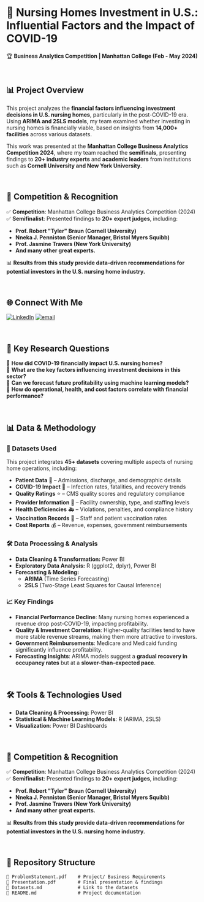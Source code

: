# 📌 Nursing Homes Investment in U.S.: Influential Factors and the Impact of COVID-19  
🏆 **Business Analytics Competition | Manhattan College (Feb - May 2024)**  

<br>

## 📊 Project Overview  
This project analyzes the **financial factors influencing investment decisions in U.S. nursing homes**, particularly in the post-COVID-19 era. Using **ARIMA and 2SLS models**, my team examined whether investing in nursing homes is financially viable, based on insights from **14,000+ facilities** across various datasets.  

This work was presented at the **Manhattan College Business Analytics Competition 2024**, where my team reached the **semifinals**, presenting findings to **20+ industry experts** and **academic leaders** from institutions such as **Cornell University and New York University**.  

<br>

## 🎯 Competition & Recognition  
✅ **Competition**: Manhattan College Business Analytics Competition (2024)  
✅ **Semifinalist**: Presented findings to **20+ expert judges**, including:  
   - **Prof. Robert "Tyler" Braun (Cornell University)**  
   - **Nneka J. Penniston (Senior Manager, Bristol Myers Squibb)**  
   - **Prof. Jasmine Travers (New York University)**
   - **And many other great experts.**

📊 **Results from this study provide data-driven recommendations for potential investors in the U.S. nursing home industry.**  

<br>

## 🌐 Connect With Me
[![LinkedIn](https://img.shields.io/badge/LinkedIn-%230077B5.svg?logo=linkedin&logoColor=white)](https://www.linkedin.com/in/ben1203/) 
[![email](https://img.shields.io/badge/Email-D14836?logo=gmail&logoColor=white)](mailto:bachthebusiness@gmail.com)  

<br>

## 📌 Key Research Questions  
🔎 **How did COVID-19 financially impact U.S. nursing homes?**  
🔎 **What are the key factors influencing investment decisions in this sector?**  
🔎 **Can we forecast future profitability using machine learning models?**  
🔎 **How do operational, health, and cost factors correlate with financial performance?**  

<br>

## 📊 Data & Methodology  

### 📂 Datasets Used  
This project integrates **45+ datasets** covering multiple aspects of nursing home operations, including:  
- **Patient Data** 🏥 – Admissions, discharge, and demographic details  
- **COVID-19 Impact** 🦠 – Infection rates, fatalities, and recovery trends  
- **Quality Ratings** ⭐ – CMS quality scores and regulatory compliance  
- **Provider Information** 🏢 – Facility ownership, type, and staffing levels  
- **Health Deficiencies** 🚑 – Violations, penalties, and compliance history  
- **Vaccination Records** 💉 – Staff and patient vaccination rates  
- **Cost Reports** 💰 – Revenue, expenses, government reimbursements  

### 🛠️ Data Processing & Analysis  
- **Data Cleaning & Transformation:** Power BI  
- **Exploratory Data Analysis:** R (ggplot2, dplyr), Power BI
- **Forecasting & Modeling:**  
  - **ARIMA** (Time Series Forecasting)  
  - **2SLS** (Two-Stage Least Squares for Causal Inference)  

### 📈 Key Findings  
- **Financial Performance Decline**: Many nursing homes experienced a revenue drop post-COVID-19, impacting profitability.  
- **Quality & Investment Correlation**: Higher-quality facilities tend to have more stable revenue streams, making them more attractive to investors.  
- **Government Reimbursements**: Medicare and Medicaid funding significantly influence profitability.  
- **Forecasting Insights**: ARIMA models suggest a **gradual recovery in occupancy rates** but at a **slower-than-expected pace**.  

<br>

## 🛠️ Tools & Technologies Used  
- **Data Cleaning & Processing**: Power BI  
- **Statistical & Machine Learning Models**: R (ARIMA, 2SLS)  
- **Visualization**: Power BI Dashboards  

<br>

## 🎯 Competition & Recognition  
✅ **Competition**: Manhattan College Business Analytics Competition (2024)  
✅ **Semifinalist**: Presented findings to **20+ expert judges**, including:  
   - **Prof. Robert "Tyler" Braun (Cornell University)**  
   - **Nneka J. Penniston (Senior Manager, Bristol Myers Squibb)**  
   - **Prof. Jasmine Travers (New York University)**
   - **And many other great experts.**

📊 **Results from this study provide data-driven recommendations for potential investors in the U.S. nursing home industry.**  

<br>

## 🚀 Repository Structure  
```plaintext
📂 ProblemStatement.pdf    # Project/ Business Requirements 
📂 Presentation.pdf        # Final presentation & findings
📄 Datasets.md             # Link to the datasets
📄 README.md               # Project documentation
